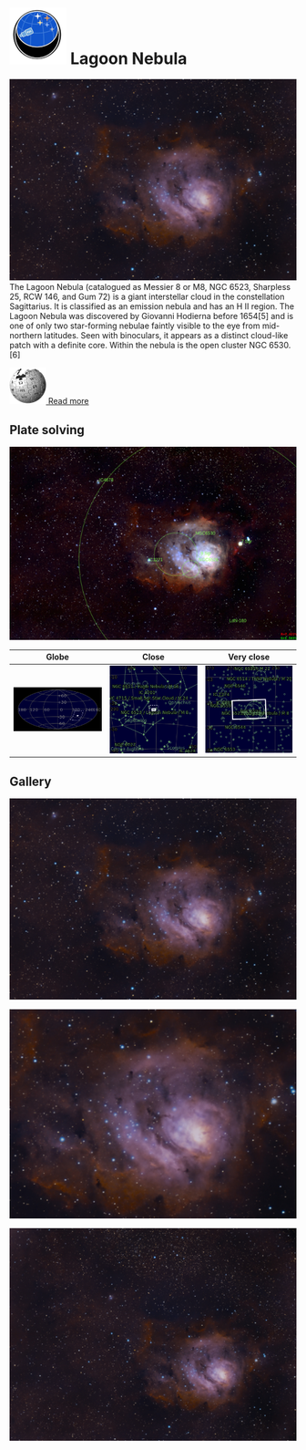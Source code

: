 # ![](..//Imaging//Common/pyl-tiny.png) Lagoon Nebula
![IMG](..//Imaging//HD/Lagoon_Nebula+00+co.jpg)
The Lagoon Nebula (catalogued as Messier 8 or M8, NGC 6523, Sharpless 25, RCW 146, and Gum 72) is a giant interstellar cloud in the constellation Sagittarius. It is classified as an emission nebula and has an H II region. The Lagoon Nebula was discovered by Giovanni Hodierna before 1654[5] and is one of only two star-forming nebulae faintly visible to the eye from mid-northern latitudes. Seen with binoculars, it appears as a distinct cloud-like patch with a definite core. Within the nebula is the open cluster NGC 6530.[6]

[![](..//Imaging//Common/Wikipedia.png) Read more](https://en.wikipedia.org/wiki/Lagoon_Nebula)
## Plate solving 


![IMG](..//Imaging//HD/Lagoon_Nebula_Annotated.jpg)


| Globe | Close | Very close |
| ----- | ----- | ----- |
|![IMG](..//Imaging//HD/Lagoon_Nebula_Globe.jpg) |![IMG](..//Imaging//HD/Lagoon_Nebula_Close.jpg) |![IMG](..//Imaging//HD/Lagoon_Nebula_Closer.jpg) |

## Gallery
![IMG](..//Imaging//HD/Lagoon_Nebula+00+co.jpg) 

![IMG](..//Imaging//HD/Lagoon_Nebula+01+co.jpg) 

![IMG](..//Imaging//HD/Lagoon_Nebula+02+co.jpg) 

